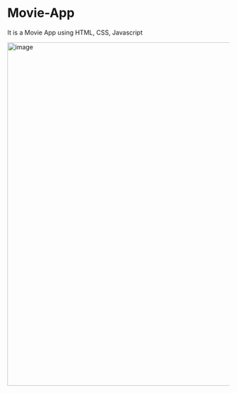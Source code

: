# Movie-App
It is a Movie App using HTML, CSS, Javascript

<img width="1891" height="780" alt="image" src="https://github.com/user-attachments/assets/7bd83389-c292-4fb2-8ad4-956087298292" />

